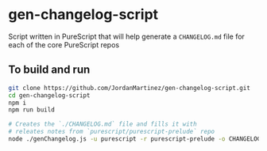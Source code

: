 # gen-changelog-script

Script written in PureScript that will help generate a `CHANGELOG.md` file for each of the core PureScript repos

## To build and run

```bash
git clone https://github.com/JordanMartinez/gen-changelog-script.git
cd gen-changelog-script
npm i
npm run build

# Creates the `./CHANGELOG.md` file and fills it with
# releates notes from `purescript/purescript-prelude` repo
node ./genChangelog.js -u purescript -r purescript-prelude -o CHANGELOG.md
```
